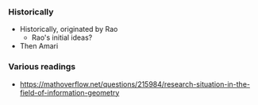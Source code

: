 
### Historically
* Historically, originated by Rao
   * Rao's initial ideas?
* Then Amari

### Various readings
* https://mathoverflow.net/questions/215984/research-situation-in-the-field-of-information-geometry
